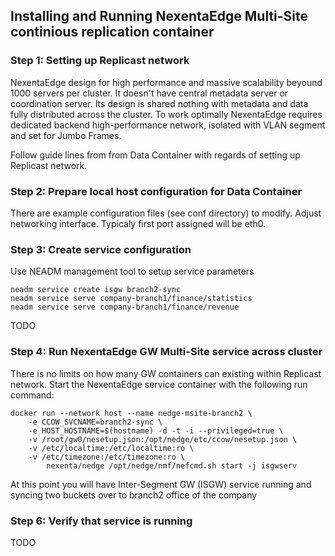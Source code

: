 ## Installing and Running NexentaEdge Multi-Site continious replication container

### Step 1: Setting up Replicast network
NexentaEdge design for high performance and massive scalability beyound 1000 servers per cluster. It doesn't have central metadata server or coordination server. Its design is shared nothing with metadata and data fully distributed across the cluster. To work optimally NexentaEdge requires dedicated backend high-performance network, isolated with VLAN segment and set for Jumbo Frames.

Follow guide lines from from Data Container with regards of setting up Replicast network.

### Step 2: Prepare local host configuration for Data Container
There are example configuration files (see conf directory) to modify. Adjust networking interface. Typicaly first port assigned will be eth0.

### Step 3: Create service configuration
Use NEADM management tool to setup service parameters
```
neadm service create isgw branch2-sync
neadm service serve company-branch1/finance/statistics
neadm service serve company-branch1/finance/revenue
```

TODO

### Step 4: Run NexentaEdge GW Multi-Site service across cluster
There is no limits on how many GW containers can existing within Replicast network. Start the NexentaEdge service container with the following run command:
```
docker run --network host --name nedge-msite-branch2 \
	-e CCOW_SVCNAME=branch2-sync \
	-e HOST_HOSTNAME=$(hostname) -d -t -i --privileged=true \
	-v /root/gw0/nesetup.json:/opt/nedge/etc/ccow/nesetup.json \
	-v /etc/localtime:/etc/localtime:ro \
	-v /etc/timezone:/etc/timezone:ro \
        nexenta/nedge /opt/nedge/nmf/nefcmd.sh start -j isgwserv
```

At this point you will have Inter-Segment GW (ISGW) service running and syncing two buckets over to branch2 office of the company

### Step 6: Verify that service is running

TODO
